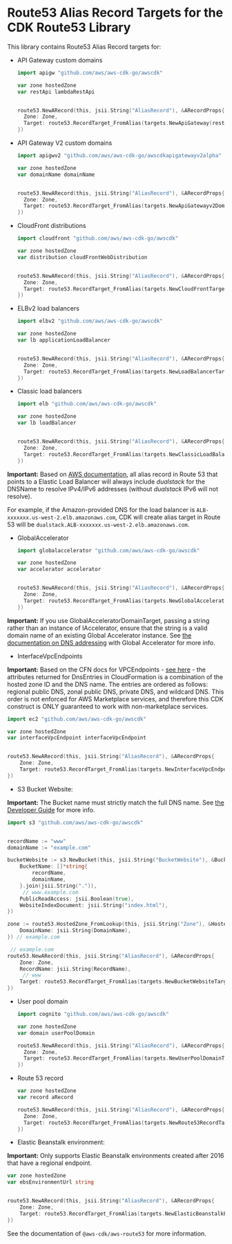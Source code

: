 # Route53 Alias Record Targets for the CDK Route53 Library

This library contains Route53 Alias Record targets for:

* API Gateway custom domains

  ```go
  import apigw "github.com/aws/aws-cdk-go/awscdk"

  var zone hostedZone
  var restApi lambdaRestApi


  route53.NewARecord(this, jsii.String("AliasRecord"), &ARecordProps{
  	Zone: Zone,
  	Target: route53.RecordTarget_FromAlias(targets.NewApiGateway(restApi)),
  })
  ```
* API Gateway V2 custom domains

  ```go
  import apigwv2 "github.com/aws/aws-cdk-go/awscdkapigatewayv2alpha"

  var zone hostedZone
  var domainName domainName


  route53.NewARecord(this, jsii.String("AliasRecord"), &ARecordProps{
  	Zone: Zone,
  	Target: route53.RecordTarget_FromAlias(targets.NewApiGatewayv2DomainProperties(domainName.RegionalDomainName, domainName.RegionalHostedZoneId)),
  })
  ```
* CloudFront distributions

  ```go
  import cloudfront "github.com/aws/aws-cdk-go/awscdk"

  var zone hostedZone
  var distribution cloudFrontWebDistribution


  route53.NewARecord(this, jsii.String("AliasRecord"), &ARecordProps{
  	Zone: Zone,
  	Target: route53.RecordTarget_FromAlias(targets.NewCloudFrontTarget(distribution)),
  })
  ```
* ELBv2 load balancers

  ```go
  import elbv2 "github.com/aws/aws-cdk-go/awscdk"

  var zone hostedZone
  var lb applicationLoadBalancer


  route53.NewARecord(this, jsii.String("AliasRecord"), &ARecordProps{
  	Zone: Zone,
  	Target: route53.RecordTarget_FromAlias(targets.NewLoadBalancerTarget(lb)),
  })
  ```
* Classic load balancers

  ```go
  import elb "github.com/aws/aws-cdk-go/awscdk"

  var zone hostedZone
  var lb loadBalancer


  route53.NewARecord(this, jsii.String("AliasRecord"), &ARecordProps{
  	Zone: Zone,
  	Target: route53.RecordTarget_FromAlias(targets.NewClassicLoadBalancerTarget(lb)),
  })
  ```

**Important:** Based on [AWS documentation](https://aws.amazon.com/de/premiumsupport/knowledge-center/alias-resource-record-set-route53-cli/), all alias record in Route 53 that points to a Elastic Load Balancer will always include *dualstack* for the DNSName to resolve IPv4/IPv6 addresses (without *dualstack* IPv6 will not resolve).

For example, if the Amazon-provided DNS for the load balancer is `ALB-xxxxxxx.us-west-2.elb.amazonaws.com`, CDK will create alias target in Route 53 will be `dualstack.ALB-xxxxxxx.us-west-2.elb.amazonaws.com`.

* GlobalAccelerator

  ```go
  import globalaccelerator "github.com/aws/aws-cdk-go/awscdk"

  var zone hostedZone
  var accelerator accelerator


  route53.NewARecord(this, jsii.String("AliasRecord"), &ARecordProps{
  	Zone: Zone,
  	Target: route53.RecordTarget_FromAlias(targets.NewGlobalAcceleratorTarget(accelerator)),
  })
  ```

**Important:** If you use GlobalAcceleratorDomainTarget, passing a string rather than an instance of IAccelerator, ensure that the string is a valid domain name of an existing Global Accelerator instance.
See [the documentation on DNS addressing](https://docs.aws.amazon.com/global-accelerator/latest/dg/dns-addressing-custom-domains.dns-addressing.html) with Global Accelerator for more info.

* InterfaceVpcEndpoints

**Important:** Based on the CFN docs for VPCEndpoints - [see here](https://docs.aws.amazon.com/AWSCloudFormation/latest/UserGuide/aws-resource-ec2-vpcendpoint.html#aws-resource-ec2-vpcendpoint-return-values) - the attributes returned for DnsEntries in CloudFormation is a combination of the hosted zone ID and the DNS name. The entries are ordered as follows: regional public DNS, zonal public DNS, private DNS, and wildcard DNS. This order is not enforced for AWS Marketplace services, and therefore this CDK construct is ONLY guaranteed to work with non-marketplace services.

```go
import ec2 "github.com/aws/aws-cdk-go/awscdk"

var zone hostedZone
var interfaceVpcEndpoint interfaceVpcEndpoint


route53.NewARecord(this, jsii.String("AliasRecord"), &ARecordProps{
	Zone: Zone,
	Target: route53.RecordTarget_FromAlias(targets.NewInterfaceVpcEndpointTarget(interfaceVpcEndpoint)),
})
```

* S3 Bucket Website:

**Important:** The Bucket name must strictly match the full DNS name.
See [the Developer Guide](https://docs.aws.amazon.com/Route53/latest/DeveloperGuide/getting-started.html) for more info.

```go
import s3 "github.com/aws/aws-cdk-go/awscdk"


recordName := "www"
domainName := "example.com"

bucketWebsite := s3.NewBucket(this, jsii.String("BucketWebsite"), &BucketProps{
	BucketName: []*string{
		recordName,
		domainName,
	}.join(jsii.String(".")),
	 // www.example.com
	PublicReadAccess: jsii.Boolean(true),
	WebsiteIndexDocument: jsii.String("index.html"),
})

zone := route53.HostedZone_FromLookup(this, jsii.String("Zone"), &HostedZoneProviderProps{
	DomainName: jsii.String(DomainName),
}) // example.com

 // example.com
route53.NewARecord(this, jsii.String("AliasRecord"), &ARecordProps{
	Zone: Zone,
	RecordName: jsii.String(RecordName),
	 // www
	Target: route53.RecordTarget_FromAlias(targets.NewBucketWebsiteTarget(bucketWebsite)),
})
```

* User pool domain

  ```go
  import cognito "github.com/aws/aws-cdk-go/awscdk"

  var zone hostedZone
  var domain userPoolDomain

  route53.NewARecord(this, jsii.String("AliasRecord"), &ARecordProps{
  	Zone: Zone,
  	Target: route53.RecordTarget_FromAlias(targets.NewUserPoolDomainTarget(domain)),
  })
  ```
* Route 53 record

  ```go
  var zone hostedZone
  var record aRecord

  route53.NewARecord(this, jsii.String("AliasRecord"), &ARecordProps{
  	Zone: Zone,
  	Target: route53.RecordTarget_FromAlias(targets.NewRoute53RecordTarget(record)),
  })
  ```
* Elastic Beanstalk environment:

**Important:** Only supports Elastic Beanstalk environments created after 2016 that have a regional endpoint.

```go
var zone hostedZone
var ebsEnvironmentUrl string


route53.NewARecord(this, jsii.String("AliasRecord"), &ARecordProps{
	Zone: Zone,
	Target: route53.RecordTarget_FromAlias(targets.NewElasticBeanstalkEnvironmentEndpointTarget(ebsEnvironmentUrl)),
})
```

See the documentation of `@aws-cdk/aws-route53` for more information.
